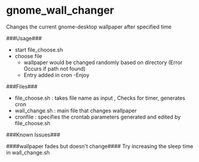 gnome_wall_changer
==================

Changes the current gnome-desktop wallpaper after specified time

###Usage###
- start file_choose.sh 
- choose file
  - wallpaper would be changed randomly based on directory (Error Occurs if path not found)
  - Entry added in cron
-Enjoy

###Files###

- file_choose.sh : takes file name as input , Checks for timer, generates cron
- wall_change.sh : main file that changes wallpaper
- cronfile : specifies the crontab parameters generated and edited by file_choose.sh

###Known Issues###

####wallpaper fades but doesn't change####
Try increasing the sleep time in wall_change.sh
